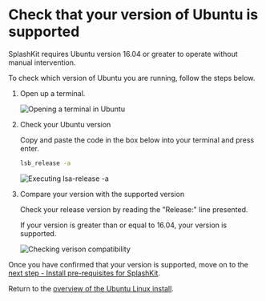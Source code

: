 # Check that your version of Ubuntu is supported

SplashKit requires Ubuntu version 16.04 or greater to operate without
manual intervention.

To check which version of Ubuntu you are running, follow the steps below.

1. Open up a terminal.

    ![Opening a terminal in Ubuntu](images/install-gifs/Ubuntu/open-terminal.gif)

2. Check your Ubuntu version

    Copy and paste the code in the box below into your terminal and press enter.

    ```bash
    lsb_release -a
    ```

    ![Executing lsa-release -a](images/install-gifs/Ubuntu/check-version.gif)

3. Compare your version with the supported version

    Check your release version by reading the "Release:" line presented.

    If your version is greater than or equal to 16.04, your version is supported.

    ![Checking verison compatibility](images/install-gifs/Ubuntu/interpret-version.jpg)

Once you have confirmed that your version is supported, move on to the
[next step - Install pre-requisites for SplashKit](/guides/installation/ubuntu/step2.html).

Return to the
[overview of the Ubuntu Linux install](/guides/installation/ubuntu.html).
